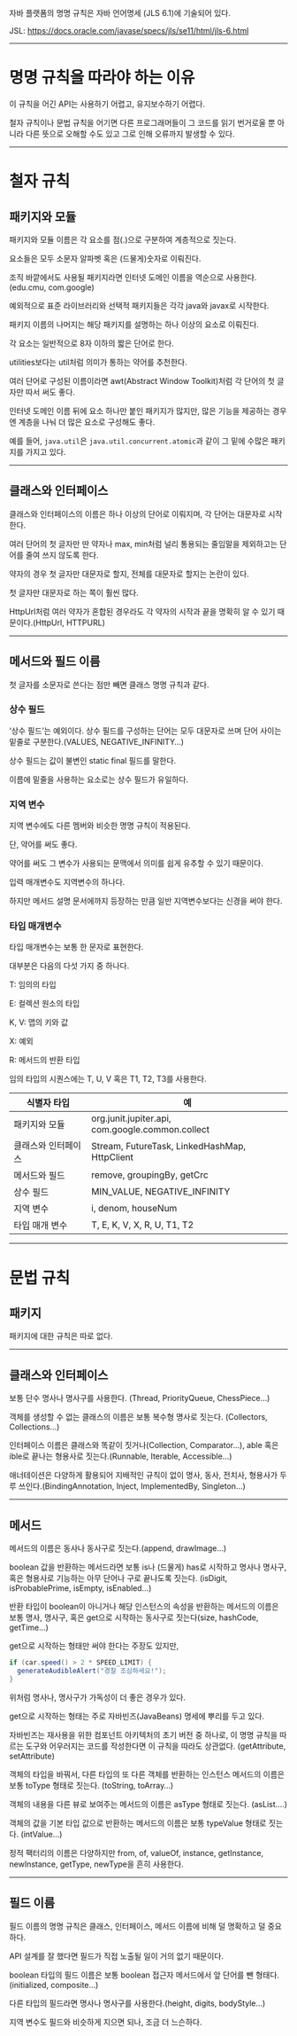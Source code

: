 자바 플랫폼의 명명 규칙은 자바 언어명세 (JLS 6.1)에 기술되어 있다.

JSL: https://docs.oracle.com/javase/specs/jls/se11/html/jls-6.html

---

# 명명 규칙을 따라야 하는 이유

이 규칙을 어긴 API는 사용하기 어렵고, 유지보수하기 어렵다.

철자 규칙이나 문법 규칙을 어기면 다른 프로그래머들이 그 코드를 읽기 번거로울 뿐 아니라 다른 뜻으로 오해할 수도 있고 그로 인해 오류까지 발생할 수 있다.

---

# 철자 규칙

## 패키지와 모듈

패키지와 모듈 이름은 각 요소를 점(.)으로 구분하여 계층적으로 짓는다.

요소들은 모두 소문자 알파벳 혹은 (드물게)숫자로 이뤄진다.

조직 바깥에서도 사용될 패키지라면 인터넷 도메인 이름을 역순으로 사용한다. (edu.cmu, com.google)

예외적으로 표준 라이브러리와 선택적 패키지들은 각각 java와 javax로 시작한다.

패키지 이름의 나머지는 해당 패키지를 설명하는 하나 이상의 요소로 이뤄진다.

각 요소는 일반적으로 8자 이하의 짧은 단어로 한다.

utilities보다는 util처럼 의미가 통하는 약어를 추천한다.

여러 단어로 구성된 이름이라면 awt(Abstract Window Toolkit)처럼 각 단어의 첫 글자만 따서 써도 좋다.

인터넷 도메인 이름 뒤에 요소 하나만 붙인 패키지가 많지만, 많은 기능을 제공하는 경우엔 계층을 나눠 더 많은 요소로 구성해도 좋다.

예를 들어, `java.util`은 `java.util.concurrent.atomic`과 같이 그 밑에 수많은 패키지를 가지고 있다.

---

## 클래스와 인터페이스

클래스와 인터페이스의 이름은 하나 이상의 단어로 이뤄지며, 각 단어는 대문자로 시작한다.

여러 단어의 첫 글자만 딴 약자나 max, min처럼 널리 통용되는 줄임말을 제외하고는 단어를 줄여 쓰지 않도록 한다.

약자의 경우 첫 글자만 대문자로 할지, 전체를 대문자로 할지는 논란이 있다.

첫 글자만 대문자로 하는 쪽이 훨씬 많다.

HttpUrl처럼 여러 약자가 혼합된 경우라도 각 약자의 시작과 끝을 명확히 알 수 있기 때문이다.(HttpUrl, HTTPURL)

---

## 메서드와 필드 이름

첫 글자를 소문자로 쓴다는 점만 빼면 클래스 명명 규칙과 같다.

### 상수 필드

‘상수 필드’는 예외이다. 상수 필드를 구성하는 단어는 모두 대문자로 쓰며 단어 사이는 밑줄로 구분한다.(VALUES, NEGATIVE_INFINITY…)

상수 필드는 값이 불변인 static final 필드를 말한다.

이름에 밑줄을 사용하는 요소로는 상수 필드가 유일하다.

### 지역 변수

지역 변수에도 다른 멤버와 비슷한 명명 규칙이 적용된다.

단, 약어를 써도 좋다.

약어를 써도 그 변수가 사용되는 문맥에서 의미를 쉽게 유추할 수 있기 때문이다.

입력 매개변수도 지역변수의 하나다.

하지만 메서드 설명 문서에까지 등장하는 만큼 일반 지역변수보다는 신경을 써야 한다.

### 타입 매개변수

타입 매개변수는 보통 한 문자로 표현한다.

대부분은 다음의 다섯 가지 중 하나다.

T: 임의의 타입

E: 컬렉션 원소의 타입

K, V: 맵의 키와 값

X: 예외

R: 메서드의 반환 타입

임의 타입의 시퀀스에는 T, U, V 혹은 T1, T2, T3를 사용한다.

| 식별자 타입 | 예 |
| --- | --- |
| 패키지와 모듈 | org.junit.jupiter.api, com.google.common.collect |
| 클래스와 인터페이스 | Stream, FutureTask, LinkedHashMap, HttpClient |
| 메서드와 필드 | remove, groupingBy, getCrc |
| 상수 필드 | MIN_VALUE, NEGATIVE_INFINITY |
| 지역 변수 | i, denom, houseNum |
| 타입 매개 변수 | T, E, K, V, X, R, U, T1, T2 |

---

# 문법 규칙

## 패키지

패키지에 대한 규칙은 따로 없다.

---

## 클래스와 인터페이스

보통 단수 명사나 명사구를 사용한다. (Thread, PriorityQueue, ChessPiece…)

객체를 생성할 수 없는 클래스의 이름은 보통 복수형 명사로 짓는다. (Collectors, Collections…)

인터페이스 이름은 클래스와 똑같이 짓거나(Collection, Comparator…), able 혹은 ible로 끝나는 형용사로 짓는다.(Runnable, Iterable, Accessible…)

애너테이션은 다양하게 활용되어 지배적인 규칙이 없이 명사, 동사, 전치사, 형용사가 두루 쓰인다.(BindingAnnotation, Inject, ImplementedBy, Singleton…)

---

## 메서드

메서드의 이름은 동사나 동사구로 짓는다.(append, drawImage…)

boolean 값을 반환하는 메서드라면 보통 is나 (드물게) has로 시작하고 명사나 명사구, 혹은 형용사로 기능하는 아무 단어나 구로 끝나도록 짓는다. (isDigit, isProbablePrime, isEmpty, isEnabled…)

반환 타입이 boolean이 아니거나 해당 인스턴스의 속성을 반환하는 메서드의 이름은 보통 명사, 명사구, 혹은 get으로 시작하는 동사구로 짓는다(size, hashCode, getTime…)

get으로 시작하는 형태만 써야 한다는 주장도 있지만,

``` java
if (car.speed() > 2 * SPEED_LIMIT) {
  generateAudibleAlert("경찰 조심하세요!");
}
```

위처럼 명사나, 명사구가 가독성이 더 좋은 경우가 있다.

get으로 시작하는 형태는 주로 자바빈즈(JavaBeans) 명세에 뿌리를 두고 있다.

자바빈즈는 재사용을 위한 컴포넌트 아키텍처의 초기 버전 중 하나로, 이 명명 규칙을 따르는 도구와 어우러지는 코드를 작성한다면 이 규칙을 따라도 상관없다. (getAttribute, setAttribute)

객체의 타입을 바꿔서, 다른 타입의 또 다른 객체를 반환하는 인스턴스 메서드의 이름은 보통 toType 형태로 짓는다. (toString, toArray…)

객체의 내용을 다른 뷰로 보여주는 메서드의 이름은 asType 형태로 짓는다. (asList….)

객체의 값을 기본 타입 값으로 반환하는 메서드의 이름은 보통 typeValue 형태로 짓는다. (intValue…)

정적 팩터리의 이름은 다양하지만 from, of, valueOf, instance, getInstance, newInstance, getType, newType을 흔히 사용한다.

---

## 필드 이름

필드 이름의 명명 규칙은 클래스, 인터페이스, 메서드 이름에 비해 덜 명확하고 덜 중요하다.

API 설계를 잘 했다면 필드가 직접 노출될 일이 거의 없기 때문이다.

boolean 타입의 필드 이름은 보통 boolean 접근자 메서드에서 앞 단어를 뺀 형태다.(initialized, composite…)

다른 타입의 필드라면 명사나 명사구를 사용한다.(height, digits, bodyStyle…)

지역 변수도 필드와 비슷하게 지으면 되나, 조금 더 느슨하다.
